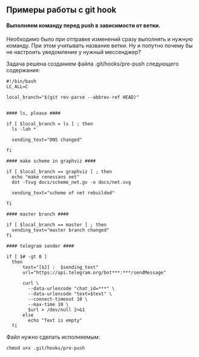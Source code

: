 ## Примеры работы с git hook


#### Выполняем команду перед push в зависимости от ветки.

Необходимо было при отправке изменений сразу выполнять и нужную команду. При этом учитывать название ветки. Ну и попутно почему бы не настроить уведомление у нужный мессенджер?

Задача решена созданием файла .git/hooks/pre-push следующего содержания:

```
#!/bin/bash
LC_ALL=C

local_branch="$(git rev-parse --abbrev-ref HEAD)"


#### ls, please ####

if [ $local_branch = ls ] ; then
  ls -lah *

  sending_text="DNS changed"

fi

#### make scheme in graphviz ####

if [ $local_branch == graphviz ] ; then
  echo "make renessans net"
  dot -Tsvg docs/scheme_net.gv -o docs/net.svg

  sending_text="scheme of net rebuilded"

fi

#### master branch ####

if [ $local_branch == master ] ; then
  sending_text="master branch changed"
fi

#### telegram sender ####

if [ $# -gt 0 ]
  then
      text="[$2] :  $sending_text"
      url="https://api.telegram.org/bot***:***/sendMessage"

      curl \
        --data-urlencode "chat_id=***" \
        --data-urlencode "text=$text" \
        --connect-timeout 10 \
        --max-time 10 \
        $url > /dev/null 2>&1
      else
        echo "Text is empty"
  fi
```

Файл нужно сделать исполняемым:
```
chmod u+x .git/hooks/pre-push
```

